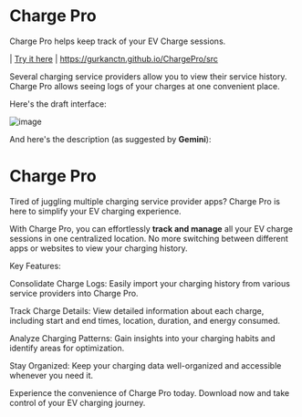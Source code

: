 # Charge Pro

Charge Pro helps keep track of your EV Charge sessions.

| [Try it here](https://gurkanctn.github.io/ChargePro/src) | https://gurkanctn.github.io/ChargePro/src

Several charging service providers allow you to view their service history. Charge Pro allows seeing logs of your charges at one convenient place.

Here's the draft interface:

![image](https://github.com/user-attachments/assets/536b0650-42ea-4c5d-aad0-c96a884e2db9)

And here's the description (as suggested by **Gemini**):

# Charge Pro
Tired of juggling multiple charging service provider apps? Charge Pro is here to simplify your EV charging experience.

With Charge Pro, you can effortlessly **track and manage** all your EV charge sessions in one centralized location. No more switching between different apps or websites to view your charging history.

Key Features:

Consolidate Charge Logs: Easily import your charging history from various service providers into Charge Pro.

Track Charge Details: View detailed information about each charge, including start and end times, location, duration, and energy consumed.

Analyze Charging Patterns: Gain insights into your charging habits and identify areas for optimization.

Stay Organized: Keep your charging data well-organized and accessible whenever you need it.

Experience the convenience of Charge Pro today. Download now and take control of your EV charging journey.

